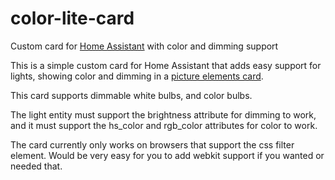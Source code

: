 # color-lite-card
Custom card for [Home Assistant](https://www.home-assistant.io/) with color and dimming support

This is a simple custom card for Home Assistant that adds easy support for lights, showing color and dimming in a [picture elements card](https://www.home-assistant.io/lovelace/picture-elements/).


This card supports dimmable white bulbs, and color bulbs.

The light entity must support the brightness attribute for dimming to work, and it must support the hs_color and rgb_color attributes for color to work.
 
The card currently only works on browsers that support the css filter element.  Would be very easy for you to add webkit support if you wanted or needed that.
